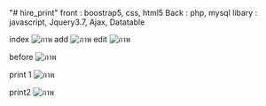 "# hire_print" 
front :  boostrap5, css, html5
Back : php, mysql
libary : javascript, Jquery3.7, Ajax, Datatable

index
![ภาพ](https://github.com/user-attachments/assets/a6faf758-749f-4edc-a93b-612009d8c7ea)
add
![ภาพ](https://github.com/user-attachments/assets/fb142991-d6c6-475a-8193-b8edde26acab)
edit
![ภาพ](https://github.com/user-attachments/assets/8b743138-fbf3-4d40-b630-39df6b14eb10)

before 
![ภาพ](https://github.com/user-attachments/assets/1aabf966-b50a-43e7-ac82-1b1109cc6243)

print 1
![ภาพ](https://github.com/user-attachments/assets/4a188141-b37e-4790-a65a-8124fe8ab0db)

print2
![ภาพ](https://github.com/user-attachments/assets/907ab071-8a70-4d11-acd6-e9e673c450c2)






